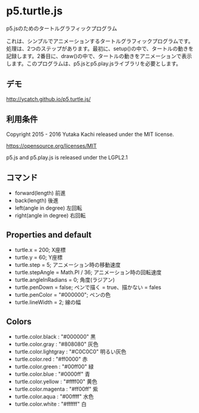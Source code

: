 # p5.turtle.js

p5.jsのためのタートルグラフィックプログラム

これは、シンプルでアニメーションするタートルグラフィックプログラムです。処理は、2つのステップがあります。最初に、setup()の中で、タートルの動きを記録します。2番目に、draw()の中で、タートルの動きをアニメーションで表示します。このプログラムは、p5.jsとp5.play.jsライブラリを必要とします。


## デモ

http://ycatch.github.io/p5.turtle.js/


## 利用条件

Copyright 2015 - 2016 Yutaka Kachi released under the MIT license.

https://opensource.org/licenses/MIT


p5.js and p5.play.js is released under the LGPL2.1



## コマンド

- forward(length)		前進
- back(length)			後進
- left(angle in degree)		左回転
- right(angle in degree)	右回転


## Properties and default

- turtle.x = 200;			X座標
- turtle.y = 60;			Y座標
- turtle.step = 5;			アニメーション時の移動速度
- turtle.stepAngle = Math.PI / 36;	アニメーション時の回転速度
- turtle.angleInRadians = 0;		角度(ラジアン)
- turtle.penDown = false;		ペンで描く = true、描かない = fales
- turtle.penColor = "#000000";		ペンの色
- turtle.lineWidth = 2;			線の幅


## Colors

- turtle.color.black :		"#000000"	黒
- turtle.color.gray :		"#808080"	灰色
- turtle.color.lightgray :	"#C0C0C0"	明るい灰色
- turtle.color.red :		"#ff0000"	赤
- turtle.color.green :		"#00ff00"	緑
- turtle.color.blue :		"#0000ff"	青
- turtle.color.yellow :		"#ffff00"	黄色
- turtle.color.magenta :	"#ff00ff"	紫
- turtle.color.aqua :		"#00ffff"	水色
- turtle.color.white :		"#ffffff"	白
